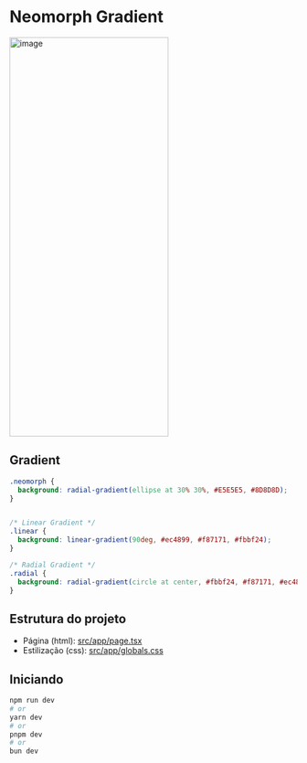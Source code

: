 # Neomorph Gradient

<img width="278" height="699" alt="image" src="https://github.com/user-attachments/assets/1b8b4349-65be-4fac-8b44-140224764639" />

## Gradient

```css
.neomorph {
  background: radial-gradient(ellipse at 30% 30%, #E5E5E5, #8D8D8D);
}


/* Linear Gradient */
.linear {
  background: linear-gradient(90deg, #ec4899, #f87171, #fbbf24);
}

/* Radial Gradient */
.radial {
  background: radial-gradient(circle at center, #fbbf24, #f87171, #ec4899);
}
```

## Estrutura do projeto
 - Página (html): [src/app/page.tsx](src/app/page.tsx)
 - Estilização (css): [src/app/globals.css](src/app/globals.css)


## Iniciando

```bash
npm run dev
# or
yarn dev
# or
pnpm dev
# or
bun dev
```
